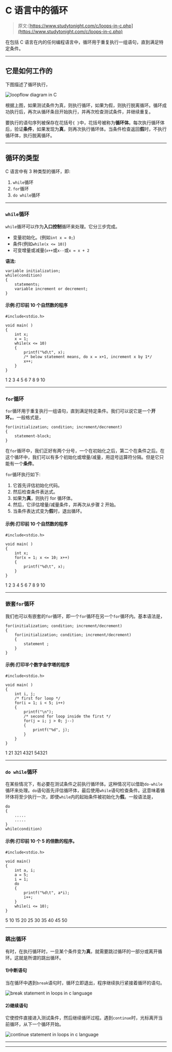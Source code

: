 # C 语言中的循环

> 原文:[https://www.studytonight.com/c/loops-in-c.php](https://www.studytonight.com/c/loops-in-c.php)

在包括 C 语言在内的任何编程语言中，循环用于重复执行一组语句，直到满足特定条件。

* * *

## 它是如何工作的

下图描述了循环执行，

![loopflow diagram in C](../Images/f67ac51ddfc8a51462b3c9e97f378e57.png)

根据上图，如果测试条件为真，则执行循环，如果为假，则执行脱离循环。循环成功执行后，再次从循环条目开始执行，并再次检查测试条件，并继续重复。

要执行的语句序列被保存在花括号`{ }`中，花括号被称为**循环体**。每次执行循环体后，验证**条件**，如果发现为**真**，则再次执行循环体。当条件检查返回**假**时，不执行循环体，执行脱离循环。

* * *

## 循环的类型

C 语言中有 3 种类型的循环，即:

1.  `while`循环
2.  `for`循环
3.  `do while`循环

* * *

### `while`循环

`while`循环可以作为**入口控制**循环来处理。它分三步完成。

*   变量初始化。(例如`int x = 0;`)
*   条件(例如`while(x <= 10)`)
*   可变增量或减量(`x++`或`x--`或`x = x + 2`

**语法:**

```
variable initialization;
while(condition)
{
    statements;
    variable increment or decrement; 
}
```

#### 示例:打印前 10 个自然数的程序

```
#include<stdio.h>

void main( )
{
    int x;
    x = 1;
    while(x <= 10)
    {
        printf("%d\t", x);
        /* below statement means, do x = x+1, increment x by 1*/
        x++;
    }
}
```

1 2 3 4 5 6 7 8 9 10

* * *

### `for`循环

`for`循环用于重复执行一组语句，直到满足特定条件。我们可以说它是一个**开环。**。一般格式是，

```
for(initialization; condition; increment/decrement)
{
    statement-block;
}
```

在`for`循环中，我们正好有两个分号，一个在初始化之后，第二个在条件之后。在这个循环中，我们可以有多个初始化或增量/减量，用逗号运算符分隔。但是它只能有一个**条件**。

`for`循环执行如下:

1.  它首先评估初始化代码。
2.  然后检查条件表达式。
3.  如果为**真**，则执行 for 循环体。
4.  然后，它评估增量/减量条件，并再次从步骤 2 开始。
5.  当条件表达式变为**假**时，退出循环。

#### 示例:打印前 10 个自然数的程序

```
#include<stdio.h>

void main( )
{
    int x;
    for(x = 1; x <= 10; x++)
    {
        printf("%d\t", x);
    }
}
```

1 2 3 4 5 6 7 8 9 10

* * *

### 嵌套`for`循环

我们也可以有嵌套的`for`循环，即一个`for`循环在另一个`for`循环内。基本语法是，

```
for(initialization; condition; increment/decrement)
{
    for(initialization; condition; increment/decrement)
    {
        statement ;
    }
}
```

#### 示例:打印半个数字金字塔的程序

```
#include<stdio.h>

void main( )
{
    int i, j;
    /* first for loop */
    for(i = 1; i < 5; i++)
    {
        printf("\n");
        /* second for loop inside the first */
        for(j = i; j > 0; j--)
        {
            printf("%d", j);
        }
    }
}
```

1 21 321 4321 54321

* * *

### `do while`循环

在某些情况下，有必要在测试条件之前执行循环体。这种情况可以借助`do-while`循环来处理。`do`语句首先评估循环体，最后使用`while`语句检查条件。这意味着循环体将至少执行一次，即使`while`内的起始条件被初始化为**假**。一般语法是，

```
do
{
    .....
    .....
}
while(condition)
```

#### 示例:打印前 10 个 5 的倍数的程序。

```
#include<stdio.h>

void main()
{
    int a, i;
    a = 5;
    i = 1;
    do
    {
        printf("%d\t", a*i);
        i++;
    } 
    while(i <= 10);
}
```

5 10 15 20 25 30 35 40 45 50

* * *

### 跳出循环

有时，在执行循环时，一旦某个条件变为**真**，就需要跳过循环的一部分或离开循环。这就是所谓的跳出循环。

#### 1)中断语句

当在循环中遇到`break`语句时，循环立即退出，程序继续执行紧接着循环的语句。

![break statement in loops in c language](../Images/3fd597a0f763eae0723b9414f18c82e2.png)

#### 2)继续语句

它使控件直接进入测试条件，然后继续循环过程。遇到`continue`时，光标离开当前循环，从下一个循环开始。

![continue statement in loops in c language](../Images/01ae25f9ca137aa6f4c94157a8850c24.png)

* * *

* * *